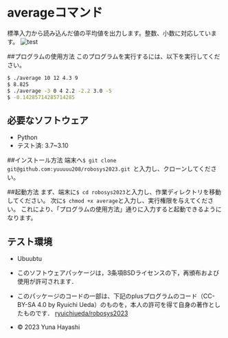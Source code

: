 # averageコマンド

標準入力から読み込んだ値の平均値を出力します。整数、小数に対応しています。
![test](https://github.com/yuuuuu208/robosys2023/actions/workflows/test.yml/badge.svg)

##プログラムの使用方法
このプログラムを実行するには、以下を実行してください。
```bash
$ ./average 10 12 4.3 9
$ 8.825 
$ ./average -3 0 4 2.2 -2.2 3.0 -5
$ -0.14285714285714285
```

## 必要なソフトウェア
* Python
* テスト済: 3.7~3.10

##インストール方法
端末へ```$ git clone git@github.com:yuuuuu208/robosys2023.git ```と入力し、クローンしてください。 

##起動方法
まず、端末に```$ cd robosys2023```と入力し、作業ディレクトリを移動してください。
次に```$ chmod +x average```と入力し、実行権限を与えてください。
これにより、「プログラムの使用方法」通りに入力すると起動できるようになります。

## テスト環境
* Ubuubtu

 * このソフトウェアパッケージは，3条項BSDライセンスの下，再頒布および使用が許可されます．
 * このパッケージのコードの一部は、下記のplusプログラムのコード（CC-BY-SA 4.0 by Ryuichi Ueda）のものを，本人の許可を得て自身の著作としたものです．
     [ryuichiueda/robosys2023](https://github.com/ryuichiueda/my_slides/tree/master/robosys_2023)
 * © 2023 Yuna Hayashi
